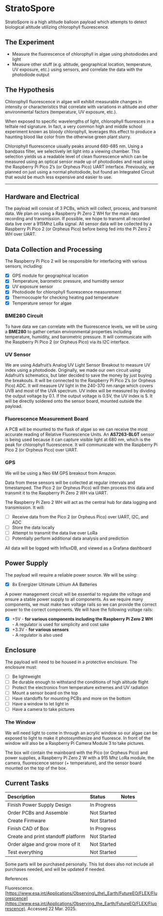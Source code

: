 # StratoSpore

StratoSpore is a high altitude balloon payload which attempts to detect biological altitude utilizing chlorophyll fluorescence. 

## The Experiment

- Measure the fluorescence of chlorophyll in algae using photodiodes and light  
- Measure other stuff (e.g. altitude, geographical location, temperature, UV exposure, etc.) using sensors, and correlate the data with the photodiode output

## The Hypothesis

Chlorophyll fluorescence in algae will exhibit measurable changes in intensity or characteristics that correlate with variations in altitude and other environmental factors (temperature, UV exposure, etc.).

When exposed to specific wavelengths of light, chlorophyll fluoresces in a telltale red signature. In fact, a very common high and middle school experiment known as bloody chlorophyll, leverages this effect to produce a haunting blood like color from the otherwise green plant slurry.

Chlorophyll fluorescence usually peaks around 680-685 nm. Using a bandpass filter, we selectively let light into a viewing chamber. This selection yields us a readable level of clean fluorescence which can be measured using an optical sensor made up of photodiodes and read using the Raspberry Pi Pico 2’s (or Orpheus Pico) UART interface. Previously, we planned on just using a normal photodiode, but found an Integrated Circuit that would be much less expensive and easier to use.

---

## **Hardware and Electrical**

The payload will consist of 3 PCBs, which will collect, process, and transmit data. We plan on using a Raspberry Pi Zero 2 WH for the main data recording and transmission. If possible, we hope to transmit all recorded data live over a 915Mhz LoRa signal. All sensor data will be collected by a Raspberry Pi Pico 2 (or Orpheus Pico) before being fed into the Pi Zero 2 WH over UART.

## **Data Collection and Processing**

The Raspberry Pi Pico 2 will be responsible for interfacing with various sensors, including:

- [x] GPS module for geographical location  
- [x] Temperature, barometric pressure, and humidity sensor  
- [x] UV exposure sensor  
- [x] Photodiode for chlorophyll fluorescence measurement  
- [x] Thermocouple for checking heating pad temperature  
- [x] Temperature sensor for algae

### BME280 Circuit

To have data we can correlate with the fluorescence levels, we will be using a **BME280** to gather certain environmental properties including temperature, humidity, and barometric pressure. It will communicate with the Raspberry Pi Pico 2 (or Orpheus Pico) via its I2C interface.

### UV Sensor

We are using Adafruit’s Analog UV Light Sensor Breakout to measure UV index using a photodiode. Originally, we made our own circuit using Adafruit’s schematics, but later decided to save the money by just buying the breakouts. It will be connected to the Raspberry Pi Pico 2’s (or Orpheus Pico) ADC. It will measure UV light in the 240-370 nm range which covers UVB and most of the UVA spectrum. UV index will be measured by dividing the output voltage by 0.1. If the output voltage is 0.5V, the UV index is 5\. It will be directly soldered onto the sensor board, mounted outside the payload.

### Fluorescence Measurement Board

A PCB will be mounted to the flask of algae so we can receive the most accurate reading of Relative Fluorescence Units. An **AS7263-BLGT** sensor is being used because it can capture visible light at 680 nm, which is the peak for chlorophyll fluorescence. It will communicate with the Raspberry Pi Pico 2 (or Orpheus Pico) over UART.  

### GPS

We will be using a Neo 6M GPS breakout from Amazon.

Data from these sensors will be collected at regular intervals and timestamped. The Pico 2 (or Orpheus Pico) will then process this data and transmit it to the Raspberry Pi Zero 2 WH via UART.

The Raspberry Pi Zero 2 WH will act as the central hub for data logging and transmission. It will:

- [ ] Receive data from the Pico 2 (or Orpheus Pico) over UART, I2C, and ADC  
- [ ] Store the data locally  
- [ ] Attempt to transmit the data live over LoRa  
- [ ] Potentially perform additional data analysis and prediction

All data will be logged with InfluxDB, and viewed as a Grafana dashboard

## **Power Supply**

The payload will require a reliable power source. We will be using:

- [x] 8x Energizer Ultimate Lithium AA Batteries

A power management circuit will be essential to regulate the voltage and ensure a stable power supply to all components. As we require many components, we must make two voltage rails so we can provide the correct power to the correct components. We will have the following voltage rails:

- [x] \+5V \- **for various components including the Raspberry Pi Zero 2 WH**  
      - A regulator is used for simplicity and cost sake  
- [x] \+3.3V \- **for various sensors**  
      - A regulator is also used

## **Enclosure**

The payload will need to be housed in a protective enclosure. The enclosure must:

- [ ] Be lightweight  
- [ ] Be durable enough to withstand the conditions of high altitude flight  
- [ ] Protect the electronics from temperature extremes and UV radiation  
- [ ] Mount a sensor board on the top  
- [ ] Have standoffs for mounting PCBs and more on the bottom  
- [ ] Have a window to let light in  
- [ ] Have a camera to take pictures

### The Window

We will need light to come in through an acrylic window so our algae can be exposed to light to make it photosynthesize and fluoresce. In front of the window will also be a Raspberry Pi Camera Module 3 to take pictures.  

The box will contain the mainboard with the Pico (or Orpheus Pico) and power supplies, a Raspberry Pi Zero 2 W with a 915 Mhz LoRa module, the camera, fluorescence sensor (+ temperature), and the sensor board mounted on the top of the box.  

## Current Tasks

| Description | Status | Notes |
| :---- | :---- | :---- |
| Finish Power Supply Design | In Progress |  |
| Order PCBs and Assemble | Not Started |  |
| Create Firmware | Not Started |  |
| Finish CAD of Box | In Progress |  |
| Create and print standoff platform | Not Started |  |
| Order algae and grow more of it | Not Started |  |
| Test everything | Not Started |  |

Some parts will be purchased personally. This list does also not include all purchases needed, and will be updated if needed.	

References

Fluorescence. [https://www.esa.int/Applications/Observing\_the\_Earth/FutureEO/FLEX/Fluorescence](https://www.esa.int/Applications/Observing_the_Earth/FutureEO/FLEX/Fluorescence). Accessed 22 Mar. 2025\.
